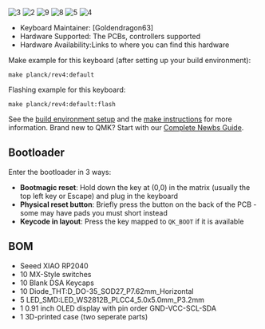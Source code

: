 
![3](https://github.com/user-attachments/assets/8b86f070-cc09-4ef9-a341-5becaa188583)
![2](https://github.com/user-attachments/assets/467d0fd1-9f59-4034-ba0b-5aef7060a005)
![9](https://github.com/user-attachments/assets/7e497519-8801-4bd9-9e84-14bde8dbe9d2)
![8](https://github.com/user-attachments/assets/041c6492-a754-46d0-9731-84d009371b7c)
![5](https://github.com/user-attachments/assets/3e0ed71f-93a7-4dfb-b15c-d35a9a771fed)
![4](https://github.com/user-attachments/assets/b970d11c-ec3f-4d33-a1da-7ea453337ac2)

* Keyboard Maintainer: [Goldendragon63]
* Hardware Supported: The PCBs, controllers supported
* Hardware Availability:Links to where you can find this hardware

Make example for this keyboard (after setting up your build environment):

    make planck/rev4:default

Flashing example for this keyboard:

    make planck/rev4:default:flash

See the [build environment setup](getting_started_build_tools) and the [make instructions](getting_started_make_guide) for more information. Brand new to QMK? Start with our [Complete Newbs Guide](newbs).

## Bootloader

Enter the bootloader in 3 ways:

* **Bootmagic reset**: Hold down the key at (0,0) in the matrix (usually the top left key or Escape) and plug in the keyboard
* **Physical reset button**: Briefly press the button on the back of the PCB - some may have pads you must short instead
* **Keycode in layout**: Press the key mapped to `QK_BOOT` if it is available

## BOM
* Seeed XIAO RP2040
* 10 MX-Style switches
* 10 Blank DSA Keycaps
* 10 Diode_THT:D_DO-35_SOD27_P7.62mm_Horizontal
* 5 LED_SMD:LED_WS2812B_PLCC4_5.0x5.0mm_P3.2mm
* 1 0.91 inch OLED display with pin order GND-VCC-SCL-SDA
* 1 3D-printed case (two seperate parts)
